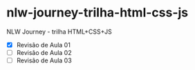 # nlw-journey-trilha-html-css-js
NLW Journey - trilha HTML+CSS+JS

- [x] Revisão de Aula 01
- [ ] Revisão de Aula 02
- [ ] Revisão de Aula 03